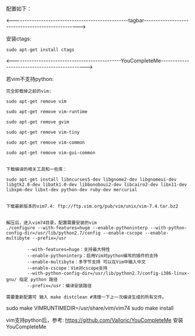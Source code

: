 配置如下：

<-------------------------------------------------tagbar-------------------------------------------------->

安装ctags:

	sudo apt-get install ctags

<----------------------------------------------YouCompleteMe---------------------------------------------->

若vim不支持python:

	完全卸载掉之前的vim: 

	sudo apt-get remove vim 
	
	sudo apt-get remove vim-runtime 

	sudo apt-get remove gvim 

	sudo apt-get remove vim-tiny 

	sudo apt-get remove vim-common 

	sudo apt-get remove vim-gui-common


	下载编译的相关工具和一些库： 

	sudo apt-get install libncurses5-dev libgnome2-dev libgnomeui-dev libgtk2.0-dev libatk1.0-dev libbonoboui2-dev libcairo2-dev libx11-dev libxpm-dev libxt-dev python-dev ruby-dev mercurial


	下载最新版本的vim7.4: ftp://ftp.vim.org/pub/vim/unix/vim-7.4.tar.bz2 


	解压后，进入vim74目录，配置需要安装的vim 
	./configure --with-features=huge --enable-pythoninterp --with-python-config-dir=/usr/lib/python2.7/config --enable-cscope --enable-multibyte --prefix=/usr

			--with-features=huge：支持最大特性
			--enable-pythoninterp：启用Vim对python编写的插件的支持
			--enable-multibyte：多字节支持 可以在Vim中输入中文
			--enable-cscope：Vim对cscope支持
			--with-python-config-dir=/usr/lib/python2.7/config-i386-linux-gnu/ 指定 python 路径
			--prefix=/usr：编译安装路径

	需要重新配置可 输入 make distclean #清理一下上一次编译生成的所有文件。

sudo make VIMRUNTIMEDIR=/usr/share/vim/vim74
sudo make install

vim支持python后，参考: https://github.com/Valloric/YouCompleteMe 安装YouCompleteMe
